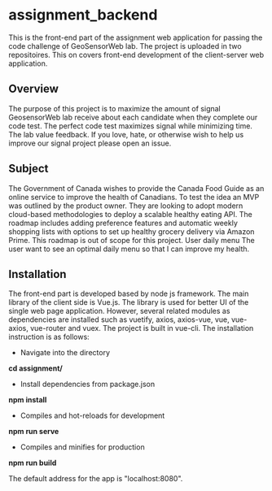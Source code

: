 # assignment_backend
This is the front-end part of the assignment web application for passing the code challenge of GeoSensorWeb lab. The project is uploaded in two repositoires. This on covers front-end development of the client-server web application. 
## Overview
The purpose of this project is to maximize the amount of signal GeosensorWeb lab receive about each candidate when they complete our code test. The perfect code test maximizes signal while minimizing time. The lab value feedback. If you love, hate, or otherwise wish to help us improve our signal project please open an issue. 
## Subject
The Government of Canada wishes to provide the Canada Food Guide as an online service to improve the health of Canadians. To test the idea an MVP was outlined by the product owner. They are looking to adopt modern cloud-based methodologies to deploy a scalable healthy eating API.
The roadmap includes adding preference features and automatic weekly shopping lists with options to set up healthy grocery delivery via Amazon Prime. This roadmap is out of scope for this project.
User daily menu
The user want to see an optimal daily menu
so that I can improve my health.
## Installation
The front-end part is developed based by node js framework. The main library of the client side is Vue.js. The library is used for better UI of the single web page application. However, several related modules as dependencies are installed such as vuetify, axios, axios-vue, vue, vue-axios, vue-router and vuex. The project is built in vue-cli. The installation instruction is as follows:

- Navigate into the directory

**cd assignment/**
- Install dependencies from package.json

**npm install**
- Compiles and hot-reloads for development

**npm run serve**
- Compiles and minifies for production

**npm run build**

The default address for the app is "localhost:8080".
